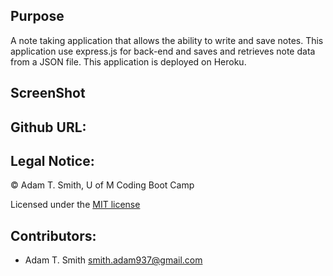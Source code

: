 ## Purpose
A note taking application that allows the ability to write and save notes. This application use express.js for back-end and saves and retrieves note data from a JSON file. This application is deployed on Heroku. 

## ScreenShot

## Github URL: 


## Legal Notice: 
© Adam T. Smith, U of M Coding Boot Camp 

Licensed under the [MIT license](LICENSE)

## Contributors: 
- Adam T. Smith <smith.adam937@gmail.com> 
